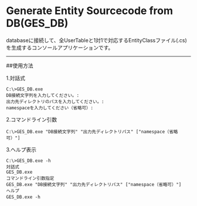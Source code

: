 ﻿# Generate Entity Sourcecode from DB(GES_DB)

databaseに接続して、全UserTableと1対1で対応するEntityClassファイル(.cs)を生成するコンソールアプリケーションです。

---
##使用方法

1.対話式

    C:\>GES_DB.exe
    DB接続文字列を入力してください。:
    出力先ディレクトリのパスを入力してください。:
    namespaceを入力してください（省略可）:

2.コマンドライン引数

    C:\>GES_DB.exe "DB接続文字列" "出力先ディレクトリパス" ["namespace（省略可）"]

3.ヘルプ表示

    C:\>GES_DB.exe -h
    対話式
    GES_DB.exe
    コマンドライン引数指定
    GES_DB.exe "DB接続文字列" "出力先ディレクトリパス" ["namespace（省略可）"]
    ヘルプ
    GES_DB.exe -h　

